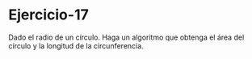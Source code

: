 # Ejercicio-17
Dado el radio de un círculo. Haga un algoritmo que obtenga el área del círculo y la longitud de la circunferencia.
